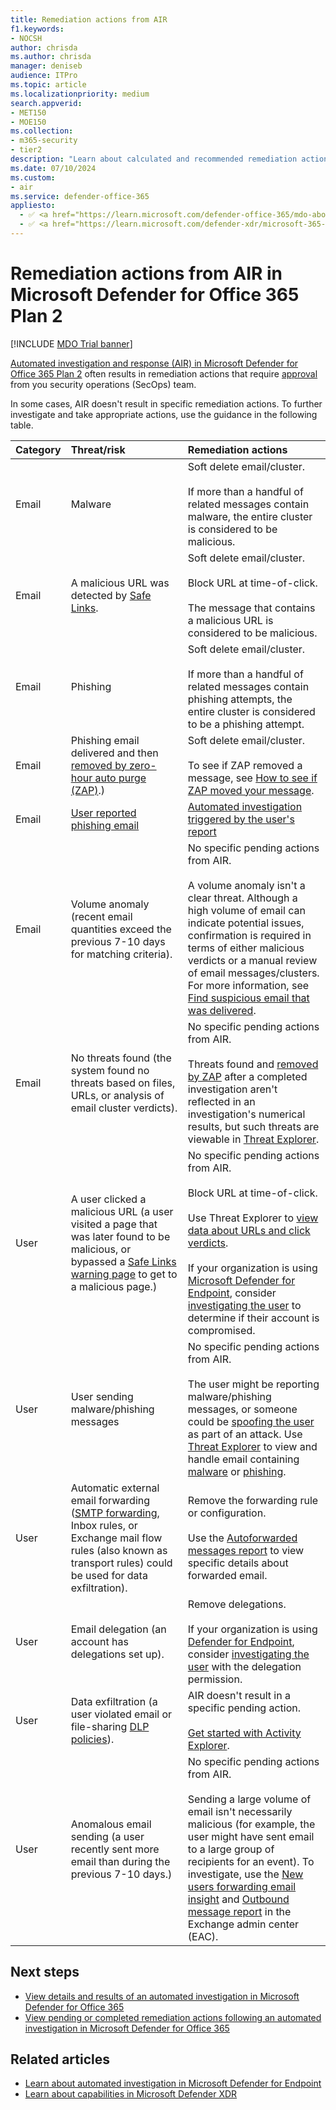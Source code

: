```yaml
---
title: Remediation actions from AIR
f1.keywords: 
- NOCSH
author: chrisda
ms.author: chrisda
manager: deniseb
audience: ITPro
ms.topic: article
ms.localizationpriority: medium
search.appverid: 
- MET150
- MOE150
ms.collection: 
- m365-security
- tier2
description: "Learn about calculated and recommended remediation actions in automated investigation and response (AIR) in Microsoft Defender for Office 365 Plan 2."
ms.date: 07/10/2024
ms.custom: 
- air
ms.service: defender-office-365
appliesto:
  - ✅ <a href="https://learn.microsoft.com/defender-office-365/mdo-about#defender-for-office-365-plan-1-vs-plan-2-cheat-sheet" target="_blank">Microsoft Defender for Office 365 Plan 2</a>
  - ✅ <a href="https://learn.microsoft.com/defender-xdr/microsoft-365-defender" target="_blank">Microsoft Defender XDR</a>
---
```


# Remediation actions from AIR in Microsoft Defender for Office 365 Plan 2

[!INCLUDE [MDO Trial banner](../includes/mdo-trial-banner.md)]

[Automated investigation and response (AIR) in Microsoft Defender for Office 365 Plan 2](air-about.md) often results in remediation actions that require [approval](air-review-approve-pending-completed-actions.md) from you security operations (SecOps) team.

In some cases, AIR doesn't result in specific remediation actions. To further investigate and take appropriate actions, use the guidance in the following table.

|Category|Threat/risk|Remediation actions|
|:---|:---|:---|
|Email|Malware|Soft delete email/cluster. <br/><br/> If more than a handful of related messages contain malware, the entire cluster is considered to be malicious.|
|Email|A malicious URL was detected by [Safe Links](safe-links-about.md).|Soft delete email/cluster. <br/><br/> Block URL at time-of-click. <br/><br/> The message that contains a malicious URL is considered to be malicious.|
|Email|Phishing|Soft delete email/cluster. <br/><br/> If more than a handful of related messages contain phishing attempts, the entire cluster is considered to be a phishing attempt.|
|Email|Phishing email delivered and then [removed by zero-hour auto purge (ZAP)](zero-hour-auto-purge.md).)|Soft delete email/cluster. <br/><br/> To see if ZAP removed a message, see [How to see if ZAP moved your message](zero-hour-auto-purge.md#how-to-see-if-zap-moved-your-message).|
|Email|[User reported phishing email](submissions-submit-files-to-microsoft.md)|[Automated investigation triggered by the user's report](air-examples.md#example-a-user-reported-phishing-message-launches-an-investigation-playbook)|
|Email|Volume anomaly (recent email quantities exceed the previous 7-10 days for matching criteria).|No specific pending actions from AIR. <br/><br/> A volume anomaly isn't a clear threat. Although a high volume of email can indicate potential issues, confirmation is required in terms of either malicious verdicts or a manual review of email messages/clusters. For more information, see [Find suspicious email that was delivered](threat-explorer-investigate-delivered-malicious-email.md#find-suspicious-email-that-was-delivered).|
|Email|No threats found (the system found no threats based on files, URLs, or analysis of email cluster verdicts).|No specific pending actions from AIR. <br/><br/> Threats found and [removed by ZAP](zero-hour-auto-purge.md) after a completed investigation aren't reflected in an investigation's numerical results, but such threats are viewable in [Threat Explorer](threat-explorer-real-time-detections-about.md).|
|User|A user clicked a malicious URL (a user visited a page that was later found to be malicious, or bypassed a [Safe Links warning page](safe-links-about.md#warning-pages-from-safe-links) to get to a malicious page.)|No specific pending actions from AIR. <br/><br/> Block URL at time-of-click. <br/><br/> Use Threat Explorer to [view data about URLs and click verdicts](threat-explorer-real-time-detections-about.md#click-verdict-pivot-for-the-url-clicks-view-for-the-details-area-of-the-all-email-view-in-threat-explorer). <br/><br/> If your organization is using [Microsoft Defender for Endpoint](/windows/security/threat-protection/), consider [investigating the user](/defender-endpoint/investigate-user) to determine if their account is compromised.|
|User|User sending malware/phishing messages|No specific pending actions from AIR. <br/><br/> The user might be reporting malware/phishing messages, or someone could be [spoofing the user](anti-phishing-protection-spoofing-about.md) as part of an attack. Use [Threat Explorer](threat-explorer-real-time-detections-about.md) to view and handle email containing [malware](threat-explorer-real-time-detections-about.md#malware-view-in-threat-explorer-and-real-time-detections) or [phishing](threat-explorer-real-time-detections-about.md#phish-view-in-threat-explorer-and-real-time-detections).|
|User|Automatic external email forwarding ([SMTP forwarding](/exchange/recipients-in-exchange-online/manage-user-mailboxes/configure-email-forwarding), Inbox rules, or Exchange mail flow rules (also known as transport rules) could be used for data exfiltration).|Remove the forwarding rule or configuration. <br/><br/> Use the [Autoforwarded messages report](/exchange/monitoring/mail-flow-reports/mfr-auto-forwarded-messages-report) to view specific details about forwarded email.|
|User|Email delegation (an account has delegations set up).|Remove delegations. <br/><br/> If your organization is using [Defender for Endpoint](/windows/security/threat-protection/), consider [investigating the user](/defender-endpoint/investigate-user) with the delegation permission.|
|User|Data exfiltration (a user violated email or file-sharing [DLP policies](/purview/dlp-learn-about-dlp)).|AIR doesn't result in a specific pending action. <br/><br/> [Get started with Activity Explorer](/purview/data-classification-activity-explorer#get-started-with-activity-explorer).|
|User|Anomalous email sending (a user recently sent more email than during the previous 7-10 days.)|No specific pending actions from AIR. <br/><br/> Sending a large volume of email isn't necessarily malicious (for example, the user might have sent email to a large group of recipients for an event). To investigate, use the [New users forwarding email insight](/exchange/monitoring/mail-flow-insights/mfi-new-users-forwarding-email-insight) and [Outbound message report](/exchange/monitoring/mail-flow-reports/mfr-inbound-messages-and-outbound-messages-reports) in the Exchange admin center (EAC).|

## Next steps

- [View details and results of an automated investigation in Microsoft Defender for Office 365](air-view-investigation-results.md)
- [View pending or completed remediation actions following an automated investigation in Microsoft Defender for Office 365](air-review-approve-pending-completed-actions.md)

## Related articles

- [Learn about automated investigation in Microsoft Defender for Endpoint](/windows/security/threat-protection/microsoft-defender-atp/automated-investigations)
- [Learn about capabilities in Microsoft Defender XDR](/defender-xdr/microsoft-365-defender)
